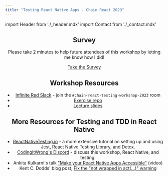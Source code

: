 ```yaml
---
title: "Testing React Native Apps - Chain React 2023"
---
```


import Header from './_header.mdx'
import Contact from './_contact.mdx'

<Header />

## Survey

Please take 2 minutes to help future attendees of this workshop by letting me know how I did!

[Take the Survey](https://docs.google.com/forms/d/e/1FAIpQLSczlQXiVpQzLWYokLYb7e8NDeftltZvmJQx5eM5uZ0DTPgYMQ/viewform?usp=sf_link)

## Workshop Resources

- [Infinite Red Slack](https://community.infinite.red/) - join the `#chain-react-testing-workshop-2023` room
- [Exercise repo](https://github.com/CodingItWrong/rn-testing-exercises)
- [Lecture slides](https://www.slideshare.net/JoshJustice1/testing-react-native-apps-chain-react-2023)

## More Resources for Testing and TDD in React Native

- [ReactNativeTesting.io](/) - a more extensive tutorial on setting up and using Jest, React Native Testing Library, and Detox.
- [CodingItWrong's Discord](https://discord.gg/jVXCxZPF6f) - discuss this workshop, React Native, and testing.
- Ankita Kulkarni's talk ["Make your React Native Apps Accessible"](https://youtu.be/3LLQ5AshtNc) (video)
- Kent C. Dodds' blog post, [Fix the "not wrapped in act(...)" warning](https://kentcdodds.com/blog/fix-the-not-wrapped-in-act-warning)

<Contact />
